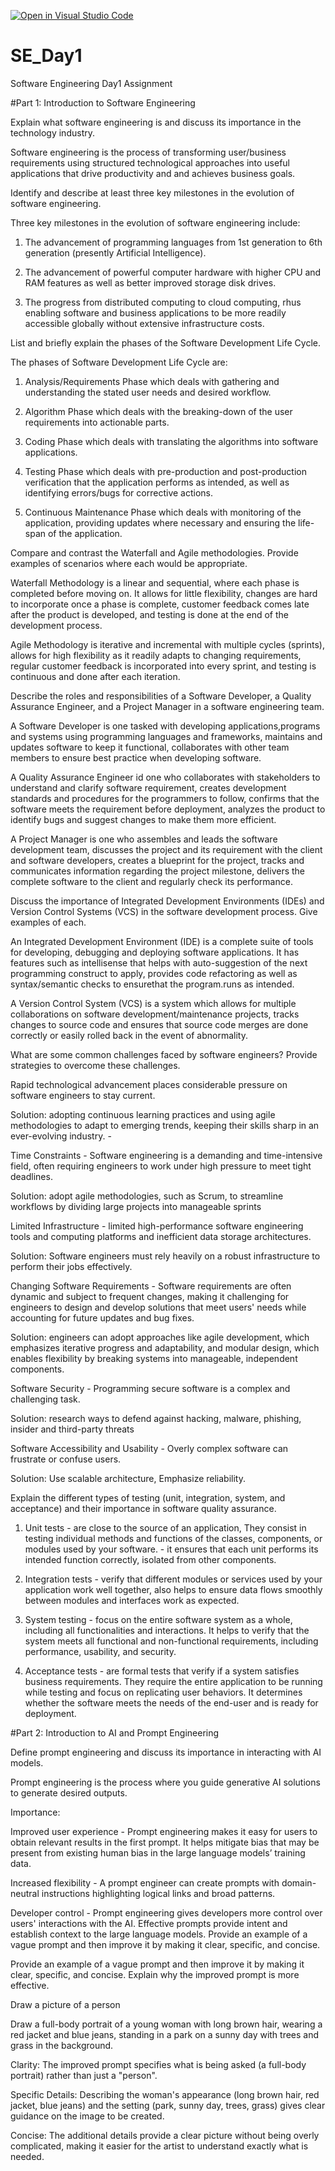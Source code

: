 [![Open in Visual Studio Code](https://classroom.github.com/assets/open-in-vscode-2e0aaae1b6195c2367325f4f02e2d04e9abb55f0b24a779b69b11b9e10269abc.svg)](https://classroom.github.com/online_ide?assignment_repo_id=18355051&assignment_repo_type=AssignmentRepo)
# SE_Day1
Software Engineering Day1 Assignment

#Part 1: Introduction to Software Engineering

Explain what software engineering is and discuss its importance in the technology industry.

Software engineering is the process of transforming user/business requirements using structured technological approaches into useful applications that drive productivity and and achieves business goals.

Identify and describe at least three key milestones in the evolution of software engineering.

Three key milestones in the evolution of software engineering include:

1. The advancement of programming languages from 1st generation to 6th generation (presently Artificial Intelligence).

2. The advancement of powerful computer hardware with higher CPU and RAM features as well as better improved storage disk drives.

3. The progress from distributed computing to cloud computing, rhus enabling software and business applications to be more readily accessible globally without extensive infrastructure costs.


List and briefly explain the phases of the Software Development Life Cycle.

The phases of Software Development Life Cycle are:

1. Analysis/Requirements Phase which deals with gathering and understanding the stated user needs and desired workflow.

2. Algorithm Phase which deals with the breaking-down of the user requirements into actionable parts.

3. Coding Phase which deals with translating the algorithms into software applications.

4. Testing Phase which deals with pre-production and post-production verification that the application performs as intended, as well as identifying errors/bugs for corrective actions.

5. Continuous Maintenance Phase which deals with monitoring of the application, providing updates where necessary and ensuring the life-span of the application.


Compare and contrast the Waterfall and Agile methodologies. Provide examples of scenarios where each would be appropriate.

Waterfall Methodology is a linear and sequential, where each phase is completed before moving on. It allows for little flexibility, changes are hard to incorporate once a phase is complete, customer feedback comes late after the product is developed, and testing is done at the end of the development process.

Agile Methodology is iterative and incremental with multiple cycles (sprints), allows for high flexibility as it readily adapts to changing requirements, regular customer feedback is incorporated into every sprint, and testing is continuous and done after each iteration.


Describe the roles and responsibilities of a Software Developer, a Quality Assurance Engineer, and a Project Manager in a software engineering team.

A Software Developer is one tasked with developing applications,programs and systems using programming languages and frameworks, maintains and updates software to keep it functional, collaborates with other team members to ensure best practice when developing software.

A Quality Assurance Engineer id one who collaborates with stakeholders to understand and clarify software requirement, creates development standards and procedures for the programmers to follow, confirms that the software meets the requirement before deployment, analyzes the product to identify bugs and suggest changes to make them more efficient.

A Project Manager is one who assembles and leads the software development team, discusses the project and its requirement with the client and software developers, creates a blueprint for the project, tracks and communicates information regarding the project milestone, delivers the complete software to the client and regularly check its performance.


Discuss the importance of Integrated Development Environments (IDEs) and Version Control Systems (VCS) in the software development process. Give examples of each.

An Integrated Development Environment (IDE) is a complete suite of tools for developing, debugging and deploying software applications. It has features such as intellisense that helps with auto-suggestion of the next programming construct to apply, provides code refactoring as well as syntax/semantic checks to ensurethat the program.runs as intended.

A Version Control System (VCS) is a system which allows for multiple collaborations on software development/maintenance projects, tracks changes to source code and ensures that source code merges are done correctly or easily rolled back in the event of abnormality.


What are some common challenges faced by software engineers? Provide strategies to overcome these challenges.

Rapid technological advancement places considerable pressure on software engineers to stay current.

Solution: adopting continuous learning practices and using agile methodologies to adapt to emerging trends, keeping their skills sharp in an ever-evolving industry. -

Time Constraints - Software engineering is a demanding and time-intensive field, often requiring engineers to work under high pressure to meet tight deadlines.

Solution: adopt agile methodologies, such as Scrum, to streamline workflows by dividing large projects into manageable sprints

Limited Infrastructure - limited high-performance software engineering tools and computing platforms and inefficient data storage architectures.

Solution: Software engineers must rely heavily on a robust infrastructure to perform their jobs effectively.

Changing Software Requirements - Software requirements are often dynamic and subject to frequent changes, making it challenging for engineers to design and develop solutions that meet users' needs while accounting for future updates and bug fixes.

Solution: engineers can adopt approaches like agile development, which emphasizes iterative progress and adaptability, and modular design, which enables flexibility by breaking systems into manageable, independent components.

Software Security - Programming secure software is a complex and challenging task.

Solution: research ways to defend against hacking, malware, phishing, insider and third-party threats

Software Accessibility and Usability - Overly complex software can frustrate or confuse users.

Solution: Use scalable architecture, Emphasize reliability.


Explain the different types of testing (unit, integration, system, and acceptance) and their importance in software quality assurance.

1. Unit tests - are close to the source of an application, They consist in testing individual methods and functions of the classes, components, or modules used by your software. - it ensures that each unit performs its intended function correctly, isolated from other components.

2. Integration tests - verify that different modules or services used by your application work well together, also helps to ensure data flows smoothly between modules and interfaces work as expected.

3. System testing - focus on the entire software system as a whole, including all functionalities and interactions. It helps to verify that the system meets all functional and non-functional requirements, including performance, usability, and security.

4. Acceptance tests - are formal tests that verify if a system satisfies business requirements. They require the entire application to be running while testing and focus on replicating user behaviors. It determines whether the software meets the needs of the end-user and is ready for deployment.


#Part 2: Introduction to AI and Prompt Engineering


Define prompt engineering and discuss its importance in interacting with AI models.

Prompt engineering is the process where you guide generative AI solutions to generate desired outputs.

Importance:

Improved user experience - Prompt engineering makes it easy for users to obtain relevant results in the first prompt. It helps mitigate bias that may be present from existing human bias in the large language models’ training data.

Increased flexibility - A prompt engineer can create prompts with domain-neutral instructions highlighting logical links and broad patterns.

Developer control - Prompt engineering gives developers more control over users' interactions with the AI. Effective prompts provide intent and establish context to the large language models. Provide an example of a vague prompt and then improve it by making it clear, specific, and concise.


Provide an example of a vague prompt and then improve it by making it clear, specific, and concise. Explain why the improved prompt is more effective.

Draw a picture of a person

Draw a full-body portrait of a young woman with long brown hair, wearing a red jacket and blue jeans, standing in a park on a sunny day with trees and grass in the background.

Clarity: The improved prompt specifies what is being asked (a full-body portrait) rather than just a "person".

Specific Details: Describing the woman's appearance (long brown hair, red jacket, blue jeans) and the setting (park, sunny day, trees, grass) gives clear guidance on the image to be created.

Concise: The additional details provide a clear picture without being overly complicated, making it easier for the artist to understand exactly what is needed.

